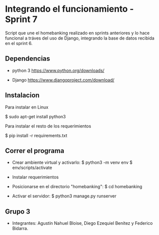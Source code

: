# Integrando el funcionamiento - Sprint 7

Script que une el homebanking realizado en sprints anteriores y lo hace funcional a tráves del uso de Django, integrando la base de datos recibida en el sprint 6.

## Dependencias

* python 3  https://www.python.org/downloads/

* Django https://www.djangoproject.com/download/


## Instalacion

Para instalar en Linux

$ sudo apt-get install python3

Para instalar el resto de los requerimientos

$ pip install -r requirements.txt

## Correr el programa

* Crear ambiente virtual y activarlo:
$ python3 -m venv env
$ env/scripts/activate

* Instalar requerimientos

* Posicionarse en el directorio "homebanking":
$ cd homebanking

* Activar el servidor:
$ python3 manage.py runserver

## Grupo 3

* Integrantes: Agustín Nahuel Bloise, Diego Ezequiel Benítez y Federico Bidarra.
